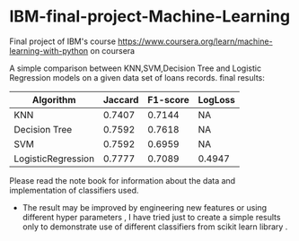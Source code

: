 # IBM-final-project-Machine-Learning
Final project of IBM's course https://www.coursera.org/learn/machine-learning-with-python on coursera

A simple comparison between KNN,SVM,Decision Tree and Logistic Regression models on a given data set of loans records.
final results:


| Algorithm          | Jaccard | F1-score | LogLoss |
|--------------------|---------|----------|---------|
| KNN                | 0.7407  | 0.7144   | NA      |
| Decision Tree      | 0.7592  | 0.7618   | NA      |
| SVM                | 0.7592  | 0.6959   | NA      |
| LogisticRegression | 0.7777  | 0.7089   | 0.4947  |


Please read the note book for information about the data and implementation of classifiers used.

* The result may be improved by engineering new features or using different hyper parameters ,
I have tried just to create a simple results only to demonstrate use of different classifiers from scikit learn library .
